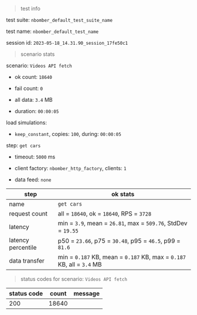 > test info

test suite: `nbomber_default_test_suite_name`

test name: `nbomber_default_test_name`

session id: `2023-05-18_14.31.90_session_17fe50c1`

> scenario stats

scenario: `Videos API fetch`

  - ok count: `18640`

  - fail count: `0`

  - all data: `3.4` MB

  - duration: `00:00:05`

load simulations:

  - `keep_constant`, copies: `100`, during: `00:00:05`

step: `get cars`

  - timeout: `5000` ms

  - client factory: `nbomber_http_factory`, clients: `1`

  - data feed: `none`

|step|ok stats|
|---|---|
|name|`get cars`|
|request count|all = `18640`, ok = `18640`, RPS = `3728`|
|latency|min = `3.9`, mean = `26.81`, max = `509.76`, StdDev = `19.55`|
|latency percentile|p50 = `23.66`, p75 = `30.48`, p95 = `46.5`, p99 = `81.6`|
|data transfer|min = `0.187` KB, mean = `0.187` KB, max = `0.187` KB, all = `3.4` MB|


> status codes for scenario: `Videos API fetch`

|status code|count|message|
|---|---|---|
|200|18640||


